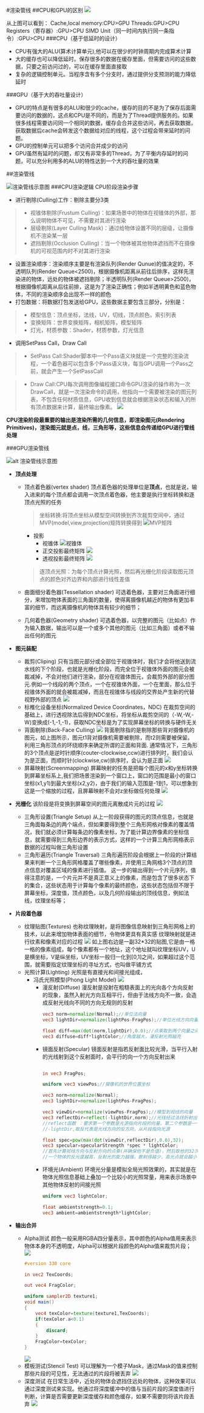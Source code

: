 #渲染管线
##CPU和GPU的区别
![](https://pic2.zhimg.com/80/894e6d2f20921e7c8be985bbb0dac5d5_720w.jpg?source=1940ef5c)

从上图可以看到：
    Cache,local memory:CPU>GPU
    Threads:GPU>CPU
    Registers（寄存器）:GPU>CPU
    SIMD Unit（同一时间内执行同一条指令）:GPU>CPU
###CPU（基于低延时的设计）
* CPU有强大的ALU(算术计算单元),他可以在很少的时钟周期内完成算术计算
* 大的缓存也可以降低延时。保存很多的数据在缓存里面，但需要访问的这些数据，只要之前访问过的，可以在缓存里面直接取
* 复杂的逻辑控制单元。当程序含有多个分支时，通过提供分支预测的能力降低延时

###GPU（基于大的吞吐量设计）
* GPU的特点是有很多的ALU和很少的cache，缓存的目的不是为了保存后面需要访问的数据的，这点和CPU是不同的，而是为了Thread提供服务的。如果很多线程需要访问同一个相同的数据，缓存会合并这些访问，再去获取数据，获取数据后cache会转发这个数据给对应的线程，这个过程会带来延时的问题。
* GPU的控制单元可以把多个访问合并成少的访问
* GPU虽然有延时的问题，却又有非常多的Thread，为了平衡内存延时的问题，可以充分利用多的ALU的特性达到一个大的吞吐量的效果

##渲染管线

![](https://picx.zhimg.com/v2-579bdb7ac479bbbcf52358ca67725bd6_1440w.jpg?source=172ae18b "渲染管线示意图")
###CPU渲染逻辑
CPU阶段渲染步骤
* 进行剔除(Culling)工作：剔除主要分3类
> * 视锥体剔除(Frustum Culling)：如果场景中的物体在视锥体的外部，那么说明物体不可见，不需要对其进行渲染
> * 层级剔除(Layer Culling Mask)：通过给物体设置不同的层级，让摄像机不渲染某一层
> * 遮挡剔除(Occlusion Culling)：当一个物体被其他物体遮挡而不在摄像机的可视范围内时不对其进行渲染
* 设置渲染顺序：渲染顺序主要是有渲染队列(Render Qunue)的值决定的，不透明队列(Render Queue<2500)，根据摄像机距离从前往后排序，这样先渲染进的物体，远处的物体被遮挡剔除；半透明队列(Render Queue>2500)，根据摄像机距离从后往前排，这是为了渲染正确性；例如半透明黄色和蓝色物体，不同的渲染顺序会出现不一样的颜色
* 打包数据：将数据打包发送给GPU，这些数据主要包含三部分，分别是：
> * 模型信息：顶点坐标，法线，UV，切线，顶点颜色，索引列表
> * 变换矩阵：世界变换矩阵，相机矩阵，模型矩阵
> * 灯光，材质参数：Shader，材质参数，灯光信息
* 调用SetPass Call，Draw Call
> * SetPass Call:Shader脚本中一个Pass语义块就是一个完整的渲染流程，一个着色器可以包含多个Pass语义块，每当GPU调用一个Pass之前，就会产生一个SetPassCall

> * Draw Call:CPU每次调用图像编程接口命令GPU渲染的操作称为一次DrawCall，就是一次渲染命令的调用，他指向一个需要被渲染的图元列表，不包含任何材质信息，GPU收到信息就会根据渲染状态和输入的所有顶点数据来计算，最终输出像素。
> ![](https://pic1.zhimg.com/80/v2-385c4e1a6da6e85f0725f1dca9a801cc_720w.jpg)

**CPU渲染阶段最重要的输出是渲染所需的几何信息，即渲染图元(Rendering Primitives)，渲染图元就是点，线，三角形等，这些信息会传递给GPU进行管线处理**

###GPU渲染管线

![alt 渲染管线示意图](https://img2020.cnblogs.com/blog/1544400/202111/1544400-20211107150945162-1780333474.jpg "渲染管线示意图")
* **顶点处理**
  * 顶点着色器(vertex shader)
    顶点着色器的处理单位是**顶点**，也就是说，输入进来的每个顶点都会调用一次顶点着色器，他主要是执行坐标转换和逐顶点光照的任务
    > 坐标转换:将顶点坐标从模型空间转换到齐次裁剪空间中，通过MVP(model,view,projection)矩阵转换得到
    > ![](https://positiveczp.github.io/%E7%BB%86%E8%AF%B4%E5%9B%BE%E5%BD%A2%E5%AD%A6%E6%B8%B2%E6%9F%93%E7%AE%A1%E7%BA%BF_files/Image%20[11].png  "MVP矩阵")
      * 投影
        * 视锥体
        ![视锥体](https://positiveczp.github.io/%E7%BB%86%E8%AF%B4%E5%9B%BE%E5%BD%A2%E5%AD%A6%E6%B8%B2%E6%9F%93%E7%AE%A1%E7%BA%BF_files/Image%20[14].png  "视锥体")
        * 正交投影最终矩阵
            ![](https://positiveczp.github.io/%E7%BB%86%E8%AF%B4%E5%9B%BE%E5%BD%A2%E5%AD%A6%E6%B8%B2%E6%9F%93%E7%AE%A1%E7%BA%BF_files/Image%20[15].png)
        * 透视投影最终矩阵
            ![](https://positiveczp.github.io/%E7%BB%86%E8%AF%B4%E5%9B%BE%E5%BD%A2%E5%AD%A6%E6%B8%B2%E6%9F%93%E7%AE%A1%E7%BA%BF_files/Image%20[17].png)


    > 逐顶点光照：为每个顶点计算光照，然后再光栅化阶段读取图元顶点的颜色对齐边界和内部进行线性差值
  * 曲面细分着色器(Tessellation shader)
    可选着色器，主要对三角面进行细分，来增加物体表面的三角面的数量，使得离摄像机越近的物体有更加丰富的细节，而远离摄像机的物体具有较少的细节；
  * 几何着色器(Geometry shader)
    可选着色器，以完整的图元（比如点）作为输入数据，输出可以是一个或多个其他的图元（比如三角面）或者不输出任何的图元


* **图元装配**
  * 裁剪(Cliping)
    只有当图元部分或全部位于视锥体时，我们才会将他送到流水线的下个阶段，也就是光栅化阶段，而完全位于视锥体外面的图元会被裁减掉，不会对他们进行渲染，部分在视锥体图元，会裁剪外部的部分图元.例如一个线段的两个顶点，一个在视锥体外面，一个在里面，那么位于视锥体外面的就会被裁减掉，而且在视锥体与线段的交界处产生新的代替视野外部的顶点
    ![](https://positiveczp.github.io/%E7%BB%86%E8%AF%B4%E5%9B%BE%E5%BD%A2%E5%AD%A6%E6%B8%B2%E6%9F%93%E7%AE%A1%E7%BA%BF_files/Image%20[22].png)
  * 标椎化设备坐标(Normalized Device Coordinates，NDC)
    在裁剪空间的基础上，进行透视除法后得到NDC坐标，将坐标从裁剪空间的（-W,-W,-W)变换成(-1,-1,-1)，获取NDC坐标是为了实现屏幕坐标的转换与硬件无关
  * 背面剔除(Back-Face Culling)
    ![](https://positiveczp.github.io/%E7%BB%86%E8%AF%B4%E5%9B%BE%E5%BD%A2%E5%AD%A6%E6%B8%B2%E6%9F%93%E7%AE%A1%E7%BA%BF_files/Image%20[23].png)
    背面剔除指的是剔除那些背对摄像机的图元，如上图所示，图元t1背对摄像机需要被剔除，而t2则需要被保留。利用三角形顶点的环绕顺序来确定所谓的正面和背面.
    通常情况下，三角形的3个顶点是逆时针顺序(couter-clockwise,ccw)进行排列时，我们会认为是正面，而顺时针(clockwise,cw)排序时，会认为是正面
    ![](https://positiveczp.github.io/%E7%BB%86%E8%AF%B4%E5%9B%BE%E5%BD%A2%E5%AD%A6%E6%B8%B2%E6%9F%93%E7%AE%A1%E7%BA%BF_files/Image%20[24].png)
  * 屏幕映射(Screenmapping)
    屏幕映射的任务是把每个图元的x和y坐标转换到屏幕坐标系上,我们把场景渲染到一个窗口上，窗口的范围是最小的窗口坐标(x1,y1)到最大坐标(x2,y2)，由于我们的输入范围是-1到1，可以想象到这是一个缩放的过程，且屏幕映射不会对z坐标做任何处理
    ![](https://img2020.cnblogs.com/blog/1544400/202111/1544400-20211107151108051-1948845014.png)

* **光栅化**
  该阶段是将变换到屏幕空间的图元离散成片元的过程
  ![](https://positiveczp.github.io/%E7%BB%86%E8%AF%B4%E5%9B%BE%E5%BD%A2%E5%AD%A6%E6%B8%B2%E6%9F%93%E7%AE%A1%E7%BA%BF_files/Image%20[31].png)
  * 三角形设置(Triangle Setup)
    从上一阶段获得的图元的顶点信息，也就是三角面每条边的两个端点，但如果要得到整个三角形网格对像素的覆盖情况，我们就必须计算每条边的像素坐标，为了能计算边界像素的坐标信息，就需要得到三角形边界的表示方式，这样的一个计算三角形网格表示数据的过程叫做三角形设置
  * 三角形遍历(Triangle Traversal)
    三角形遍历阶段会根据上一阶段的计算结果来判断一个三角形网格覆盖了哪些像素，并使用三角网格3个顶点的顶点信息对覆盖区域的像素进行插值。
    这一步的输出得到一个片元序列，值得注意的是，一个片元并不是真正意义上的像素，而是包含了很多状态下的集合，这些状态用于计算每个像素的最终颜色，这些状态包括但不限于屏幕坐标，深度值，顶点颜色，以及几何阶段输出的顶线信息，例如法线，纹理坐标等；

* **片段着色器**
  * 纹理贴图(Textures)
    也称纹理映射，是将图像信息映射到三角形网格上的技术，以此来增加物体表面的细节，令物体更具有真实感
    纹理映射就是进行纹素和像素对应的过程
    ![](https://img2020.cnblogs.com/blog/1544400/202111/1544400-20211107151205902-1021477964.png)
    如上图右边是一副32*32的贴图,它是由一格一格的像素组成，每个像素都有一个地址，这个地址就叫纹理坐标UV，U是横坐标，V是纵坐标，UV坐标一般归一化到[0,1]之间，如果超过这个范围，就需要指定纹理坐标的寻址方式，也叫做平铺方式
  * 光照计算(Lighting)
    光照是有直接光和间接光组成，
    * 冯氏光照模型(Phong Light Model)
        ![](https://img2020.cnblogs.com/blog/1544400/202111/1544400-20211107151503881-1730536408.png)
        * 漫反射(Diffuse)
            漫反射是投射在粗糙表面上的光向各个方向反射的现象，虽然入射光方向互相平行，但由于法线方向不一致，会造成反射光线向不同的方向无规则的反射
            ~~~GLSL
            vec3 norm=normalize(Normal);//单位法向量
            vec3 lightDir=normalize(lightPos-FragPos);//单位光线方向向量

            float diff=max(dot(norm,lightDir),0.0);//点乘取到两个向量之间的角度，角度越小，越->1,大于90度，则结果小于0，需要合0取最大值
            vec3 diffuse=diff*lightColor;//角度越大，漫反射光照越亮
            ~~~
        * 镜面反射(Specular)
            镜面反射是指若反射面比较光滑，当平行入射的光线射到这个反射面时，会平行的向一个方向反射出来
            ~~~GLSL

            in vec3 FragPos;

            uniform vec3 viewPos;//摄像机的世界位置坐标

            vec3 norm=normalize(Normal);
            vec3 lightDir=normalize(lightPos-FragPos);

            vec3 viewDir=normalize(viewPos-FragPos);//模型到视线的向量
            vec3 reflectDir=reflect(-lightDir,norm);//光线经过法线折射出来光线的向量
            //reflect函数 ：要求第一个参数是光源指向片段的向量，第二个参数是一个法向量
            //-lightDir,取反代表是光线方向的反方向，从片段指向光源

            float spec=pow(max(dot(viewDir,reflectDir),0.0),32);
            vec3 specular=specularStrength *spec * lightColor;
            //首先计算视线方向与反射方向的点乘(并确保他不是负值)，然后取他的32次幂，这个32是高光的反光度
            //一个物体的反光度越高，反射光的能力越强，散射得越少，高光点就会越小
            ~~~
        * 环境光(Ambient)
            环境光分量是模拟全局光照效果的，其实就是在物体光照信息基础上叠加一个比较小的光照常量，用来表示场景中其他物体反射的间接光照
            ~~~GLSL
            uniform vec3 lightColor;

            float ambientstrength=0.1;
            vec3 ambient=ambientstrength*lightColor;
            ~~~

* **输出合并**
  * Alpha测试
    颜色一般采用RGBA四分量表示，其中颜色的Alpha值用来表示物体本身的不透明度，Alpha可以根据片段颜色的Alpha值来裁剪片段；
    ![](https://learnopengl-cn.github.io/img/04/03/blending_no_discard.png)
    ~~~GLSL
    #version 330 core

    in vec2 TexCoords;

    out vec4 FragColor;

    uniform sampler2D texture1;
    void main()
    {
	    vec4 texColor=texture(texture1,TexCoords);
	    if(texColor.a<0.1)
	    {
		    discard;
	    }
	    FragColor=texColor;
    }
    ~~~
    ![](https://learnopengl-cn.github.io/img/04/03/blending_discard.png)
  * 模板测试(Stencil Test)
    可以理解为一个模子Mask，通过Mask的值来控制那些片段的可见性，无法通过的片段将被丢弃
    ![](https://positiveczp.github.io/%E7%BB%86%E8%AF%B4%E5%9B%BE%E5%BD%A2%E5%AD%A6%E6%B8%B2%E6%9F%93%E7%AE%A1%E7%BA%BF_files/Image%20[81].png)
  * 深度测试
    在日常生活中，近处的物体会遮挡住远处的物体，这种效果可以通过深度测试来实现。他通过将深度缓冲中的值与当前片段的深度值进行判断，计算是否需要更新深度缓存和颜色缓存，如果不需要则将该片段丢弃
    ![](https://positiveczp.github.io/%E7%BB%86%E8%AF%B4%E5%9B%BE%E5%BD%A2%E5%AD%A6%E6%B8%B2%E6%9F%93%E7%AE%A1%E7%BA%BF_files/Image%20[82].png)
